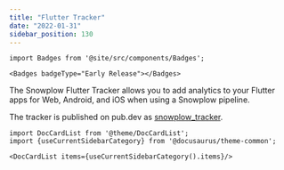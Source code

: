 ```yaml
---
title: "Flutter Tracker"
date: "2022-01-31"
sidebar_position: 130
---
```


```mdx-code-block
import Badges from '@site/src/components/Badges';

<Badges badgeType="Early Release"></Badges>
```

The Snowplow Flutter Tracker allows you to add analytics to your Flutter apps for Web, Android, and iOS when using a Snowplow pipeline.

The tracker is published on pub.dev as [snowplow_tracker](https://pub.dev/packages/snowplow_tracker).[](#articles)

```mdx-code-block
import DocCardList from '@theme/DocCardList';
import {useCurrentSidebarCategory} from '@docusaurus/theme-common';

<DocCardList items={useCurrentSidebarCategory().items}/>
```
